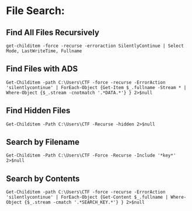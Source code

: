 # File Search:


## Find All Files Recursively
```
get-childitem -force -recurse -erroraction SilentlyContinue | Select Mode, LastWriteTime, Fullname
```

## Find Files with ADS
```
Get-Childitem -path C:\Users\CTF -force -recurse -ErrorAction 'silentlycontinue' | ForEach-Object {Get-Item $_.fullname -Stream * | Where-Object {$_.stream -cnotmatch '.*DATA.*'} } 2>$null
```
## Find Hidden Files
```
Get-Childitem -Path C:\Users\CTF -Recurse -hidden 2>$null
```

## Search by Filename
```
Get-Childitem -Path C:\Users\CTF -Force -Recurse -Include '*key*' 2>$null
```
## Search by Contents
```
Get-Childitem -path C:\Users\CTF -force -recurse -ErrorAction 'silentlycontinue' | ForEach-Object {Get-Content $_.fullname | Where-Object {$_.stream -cmatch '.*SEARCH_KEY.*'} } 2>$null
```
